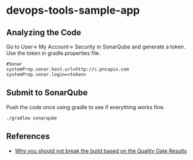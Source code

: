 # devops-tools-sample-app

## Analyzing the Code

Go to User-> My Account-> Security in SonarQube and generate a token. Use the token in gradle.properties file.

```
#Sonar
systemProp.sonar.host.url=http://c.pncapix.com
systemProp.sonar.login=<token>
```

## Submit to SonarQube

Push the code once using gradle to see if everything works fine.

```
./gradlew sonarqube
```

## References
 - [Why you should not break the build based on the Quality Gate Results](https://blog.sonarsource.com/why-you-shouldnt-use-build-breaker/) 
